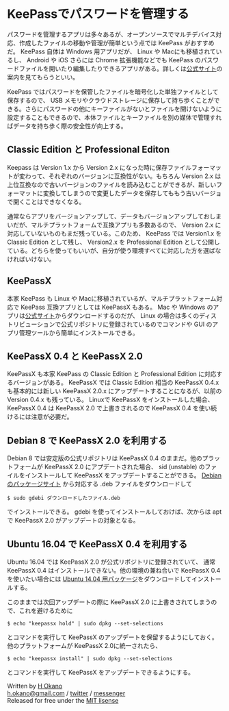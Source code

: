 # KeePassでパスワードを管理する

パスワードを管理するアプリは多々あるが、オープンソースでマルチデバイス対応、作成したファイルの移動や管理が簡単という点では KeePass がおすすめだ。 KeePass 自体は Windows 用アプリだが、 Linux や Macにも移植されているし、 Android や iOS さらには Chrome 拡張機能などでも KeePass のパスワードファイルを開いたり編集したりできるアプリがある。詳しくは[公式サイト][1]の案内を見てもらうといい。

KeePass ではパスワードを保管したファイルを暗号化した単独ファイルとして保存するので、 USB メモリやクラウドストレージに保存して持ち歩くことができる。さらにパスワードの他にキーファイルがないとファイルを開けないように設定することもできるので、本体ファイルとキーファイルを別の媒体で管理すればデータを持ち歩く際の安全性が向上する。

## Classic Edition と Professional Editon

Keepass は Version 1.x から Version 2.x になった時に保存ファイルフォーマットが変わって、それぞれのバージョンに互換性がない。もちろん Version 2.x は上位互換なので古いバージョンのファイルを読み込むことができるが、新しいフォーマットに変換してしまうので変更したデータを保存してももう古いバージョで開くことはできなくなる。

通常ならアプリをバージョンアップして、データもバージョンアップしておしまいだが、マルチプラットフォームで互換アプリも多数あるので、 Version 2.x に対応していないものもまだ残っている。このため、 KeePass では Version1.x を Classic Edition として残し、 Version2.x を Professional Edition として公開している。どちらを使ってもいいが、自分が使う環境すべてに対応した方を選ばなければいけない。

## KeePassX

本家 KeePass も Linux や Macに移植されているが、マルチプラットフォーム対応で KeePass 互換アプリとしては KeePassX もある。 Mac や Windows のアプリは[公式サイト][2]からダウンロードするのだが、 Linux の場合は多くのディストリビューションで公式リポジトリに登録されているのでコマンドや GUI のアプリ管理ツールから簡単にインストールできる。

## KeePassX 0.4 と KeePassX 2.0

KeePassX も本家 KeePass の Classic Edition と Professional Edition に対応するバージョンがある。 KeePassX では Classic Edition 相当の KeePassX 0.4.x も基本的には新しい KeePassX 2.0.x にアップデートすることになるが、以前の Version 0.4.x も残っている。 Linuxで KeePassX をインストールした場合、 KeePassX 0.4 は KeePassX 2.0 で上書きされるので KeePassX 0.4 を使い続けるには注意が必要だ。

## Debian 8 で KeePassX 2.0 を利用する

Debian 8 では安定版の公式リポジトリは KeePassX 0.4 のままだ。他のプラットフォームが KeePassX 2.0 にアプデートされた場合、 sid (unstable) のファイルをインストールして KeePassX をアップデートすることができる。 [Debianのパッケージサイト][3] から対応する .deb ファイルをダウンロードして

    $ sudo gdebi ダウンロードしたファイル.deb

でインストールできる。 gdebi を使ってインストールしておけば、次からは apt で KeePassX 2.0 がアップデートの対象となる。

## Ubuntu 16.04 で KeePassX 0.4 を利用する

Ubuntu 16.04 では KeePassX 2.0 が公式リポジトリに登録されていて、 通常 KeePassX 0.4 はインストールできない。他の環境の兼ね合いで KeePassX 0.4 を使いたい場合には [Ubuntu 14.04 用パッケージ][4]をダウンロードしてインストールする。

このままでは次回アップデートの際に KeePassX 2.0 に上書きされてしまうので、これを避けるために

    $ echo "keepassx hold" | sudo dpkg --set-selections

とコマンドを実行して KeePassX のアップデートを保留するようにしておく。他のプラットフォームが KeePassX 2.0に統一されたら、

    $ echo "keepassx install" | sudo dpkg --set-selections

とコマンドを実行して KeePassX をアップデートできるようにする。

[1]: http://keepass.info/
[2]: https://www.keepassx.org/
[3]: https://packages.debian.org/sid/keepassx
[4]: http://security.ubuntu.com/ubuntu/pool/universe/k/keepassx/keepassx_0.4.3+dfsg-0.1ubuntu1.14.04.1_amd64.deb

Written by [H Okano](https://github.com/officeokano)  
h.okano@gmail.com /
[twitter](https://twitter.com/messages/compose?recipient_id=10862) /
[messenger](https://m.me/okano)  
Released for free under the [MIT lisense](https://opensource.org/licenses/mit-license.php)
